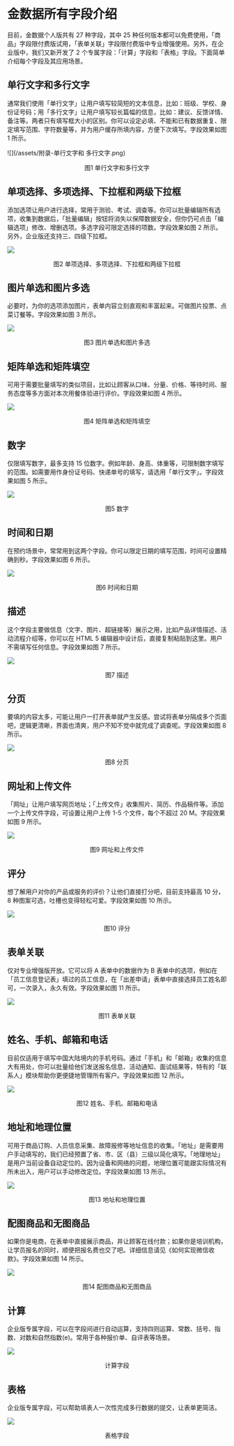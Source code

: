 # 金数据所有字段介绍

目前，金数据个人版共有 27 种字段，其中 25 种任何版本都可以免费使用，「商品」字段限付费版试用，「表单关联」字段限付费版中专业增强使用。另外，在企业版中，我们又新开发了 2 个专属字段：「计算」字段和「表格」字段。下面简单介绍每个字段及其应用场景。

## 单行文字和多行文字

通常我们使用「单行文字」让用户填写较简短的文本信息，比如：班级、学校、身份证号码；用「多行文字」让用户填写较长篇幅的信息，比如：建议、反馈详情、备注等。两者只有填写框大小的区别。你可以设定必填、不能和已有数据重复、限定填写范围、字符数量等，并为用户缓存所填内容，方便下次填写。字段效果如图 1 所示。

![](/assets/附录-单行文字和
多行文字.png)
<center>图1 单行文字和多行文字</center>

## 单项选择、多项选择、下拉框和两级下拉框

添加选项让用户进行选择，常用于测验、考试、调查等。你可以批量编辑所有选项，收集到数据后，「批量编辑」按钮将消失以保障数据安全，但你仍可点击「编辑选项」修改、增删选项。多选字段可限定选择的项数。字段效果如图 2 所示。另外，企业版还支持三、四级下拉框。

![](/assets/附录-单项选择、多项选择、下拉框和两级下拉框.png)

<center>图2 单项选择、多项选择、下拉框和两级下拉框</center>

## 图片单选和图片多选

必要时，为你的选项添加图片，表单内容立刻直观和丰富起来。可做图片投票、点菜订餐等。字段效果如图 3 所示。

![](/assets/附录-图片单选和图片多选.png)

<center>图3 图片单选和图片多选</center>

## 矩阵单选和矩阵填空

可用于需要批量填写的类似项目，比如让顾客从口味、分量、价格、等待时间、服务态度等多方面对本次用餐体验进行评价。字段效果如图 4 所示。

![](/assets/附录-矩阵单选和矩阵填空.png)

<center>图4 矩阵单选和矩阵填空</center>

## 数字

仅限填写数字，最多支持 15 位数字。例如年龄、身高、体重等，可限制数字填写的范围。如需要用作身份证号码、快递单号的填写，请选用「单行文字」。字段效果如图 5 所示。

![](/assets/附录-数字.png)

<center>图5 数字</center>

## 时间和日期

在预约场景中，常常用到这两个字段。你可以限定日期的填写范围，时间可设置精确到秒。字段效果如图 6 所示。

![](/assets/附录-时间和日期.png)

<center>图6 时间和日期</center>

## 描述

这个字段主要做信息（文字、图片、超链接等）展示之用，比如产品详情描述、活动流程介绍等，你可以在 HTML 5 编辑器中设计后，直接复制粘贴到这里。用户不需填写任何信息。字段效果如图 7 所示。

![](/assets/附录-描述.png)

<center>图7 描述</center>

## 分页

要填的内容太多，可能让用户一打开表单就产生反感。尝试将表单分隔成多个页面吧，逻辑更清晰，界面也清爽，用户不知不觉中就完成了调查呢。字段效果如图 8 所示。

![](/assets/附录-分页.png)

<center>图8 分页</center>

## 网址和上传文件

「网址」让用户填写网页地址；「上传文件」收集照片、简历、作品稿件等。添加一个上传文件字段，可设置让用户上传 1-5 个文件，每个不超过 20 M。字段效果如图 9 所示。

![](/assets/附录-网址和上传文件.png)

<center>图9 网址和上传文件</center>

## 评分

想了解用户对你的产品或服务的评价？让他们直接打分吧，目前支持最高 10 分， 8 种图案可选，吐槽也变得轻松可爱。字段效果如图 10 所示。

![](/assets/附录-评分.png)

<center>图10 评分</center>

## 表单关联

仅对专业增强版开放。它可以将 A 表单中的数据作为 B 表单中的选项，例如在「员工信息登记表」填过的员工信息，在「出差申请」表单中直接选择员工姓名即可，一次录入，永久有效。字段效果如图 11 所示。

![](/assets/附录-表单关联.png)

<center>图11 表单关联</center>

## 姓名、手机、邮箱和电话

目前仅适用于填写中国大陆境内的手机号码。通过「手机」和「邮箱」收集的信息大有用处，你可以批量给他们发送报名信息、活动通知、面试结果等，特有的「联系人」模块帮助你更便捷地管理所有客户。字段效果如图 12 所示。

![](/assets/附录-姓名、手机、邮箱和电话.png)

<center>图12 姓名、手机、邮箱和电话</center>

## 地址和地理位置

可用于商品订购、人员信息采集、故障报修等地址信息的收集。「地址」是需要用户手动填写的，我们已经预置了省、市、区（县）三级以简化填写。「地理地址」是用户当前设备自动定位的。因为设备和网络的问题，地理位置可能跟实际情况有所未出入，用户可以手动修改定位。字段效果如图 13 所示。

![](/assets/附录-地址和地理位置.png)

<center>图13 地址和地理位置</center>

## 配图商品和无图商品

如果你是电商，在表单中直接展示商品，并让顾客在线付款；如果你是培训机构，让学员报名的同时，顺便把报名费也交了吧。详细信息请见《如何实现微信收款》。字段效果如图 14 所示。

![](/assets/附录-配图商品和无图商品.png)

<center>图14 配图商品和无图商品</center>

## 计算

企业版专属字段，可以在字段间进行自动运算，支持四则运算、常数、括号、指数、对数和自然指数(e)。常用于各种报价单、自评表等场景。

![](/assets/附录-计算字段.png)

<center>计算字段</center>

## 表格
企业版专属字段，可以帮助填表人一次性完成多行数据的提交，让表单更简洁。

![](/assets/运营商-表格字段.png)

<center>表格字段</center>






